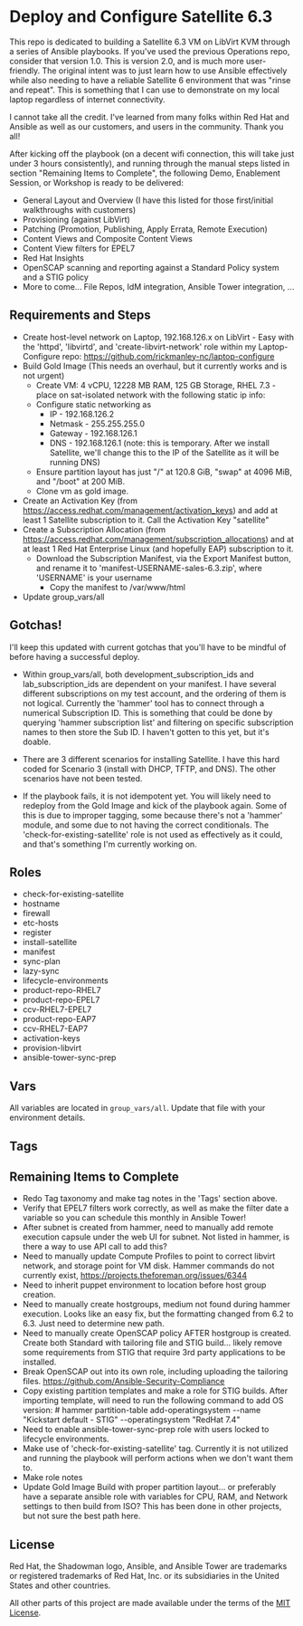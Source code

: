# Deploy and Configure Satellite 6.3
This repo is dedicated to building a Satellite 6.3 VM on LibVirt KVM through a series of Ansible playbooks. If you've used the previous Operations repo, consider that version 1.0. This is version 2.0, and is much more user-friendly. The original intent was to just learn how to use Ansible effectively while also needing to have a reliable Satellite 6 environment that was "rinse and repeat". This is something that I can use to demonstrate on my local laptop regardless of internet connectivity.

I cannot take all the credit. I've learned from many folks within Red Hat and Ansible as well as our customers, and users in the community. Thank you all!


After kicking off the playbook (on a decent wifi connection, this will take just under 3 hours consistently), and running through the manual steps listed in section "Remaining Items to Complete", the following Demo, Enablement Session, or Workshop is ready to be delivered:

 - General Layout and Overview (I have this listed for those first/initial walkthroughs with customers)
 - Provisioning (against LibVirt)
 - Patching (Promotion, Publishing, Apply Errata, Remote Execution)
 - Content Views and Composite Content Views
 - Content View filters for EPEL7
 - Red Hat Insights
 - OpenSCAP scanning and reporting against a Standard Policy system and a STIG policy
 - More to come... File Repos, IdM integration, Ansible Tower integration, ...


## Requirements and Steps

- Create host-level network on Laptop, 192.168.126.x on LibVirt - Easy with the 'httpd', 'libvirtd', and 'create-libvirt-network' role within my Laptop-Configure repo: https://github.com/rickmanley-nc/laptop-configure
- Build Gold Image (This needs an overhaul, but it currently works and is not urgent)
  - Create VM: 4 vCPU, 12228 MB RAM, 125 GB Storage, RHEL 7.3 - place on sat-isolated network with the following static ip info:
  - Configure static networking as
    - IP -  192.168.126.2
    - Netmask - 255.255.255.0
    - Gateway - 192.168.126.1
    - DNS - 192.168.126.1 (note: this is temporary. After we install Satellite, we'll change this to the IP of the Satellite as it will be running DNS)
  - Ensure partition layout has just "/" at 120.8 GiB, "swap" at 4096 MiB, and "/boot" at 200 MiB.
  - Clone vm as gold image.
- Create an Activation Key (from https://access.redhat.com/management/activation_keys) and add at least 1 Satellite subscription to it. Call the Activation Key "satellite"
- Create a Subscription Allocation (from https://access.redhat.com/management/subscription_allocations) and at at least 1 Red Hat Enterprise Linux (and hopefully EAP) subscription to it.
  - Download the Subscription Manifest, via the Export Manifest button, and rename it to 'manifest-USERNAME-sales-6.3.zip', where 'USERNAME' is your username
    - Copy the manifest to /var/www/html
- Update group_vars/all

## Gotchas!

I'll keep this updated with current gotchas that you'll have to be mindful of before having a successful deploy.

- Within group_vars/all, both development_subscription_ids and lab_subscription_ids are dependent on your manifest. I have several different subscriptions on my test account, and the ordering of them is not logical. Currently the 'hammer' tool has to connect through a numerical Subscription ID. This is something that could be done by querying 'hammer subscription list' and filtering on specific subscription names to then store the Sub ID. I haven't gotten to this yet, but it's doable.

- There are 3 different scenarios for installing Satellite. I have this hard coded for Scenario 3 (install with DHCP, TFTP, and DNS). The other scenarios have not been tested.

- If the playbook fails, it is not idempotent yet. You will likely need to redeploy from the Gold Image and kick of the playbook again. Some of this is due to improper tagging, some because there's not a 'hammer' module, and some due to not having the correct conditionals. The 'check-for-existing-satellite' role is not used as effectively as it could, and that's something I'm currently working on.


## Roles

- check-for-existing-satellite
- hostname
- firewall
- etc-hosts
- register
- install-satellite
- manifest
- sync-plan
- lazy-sync
- lifecycle-environments
- product-repo-RHEL7
- product-repo-EPEL7
- ccv-RHEL7-EPEL7
- product-repo-EAP7
- ccv-RHEL7-EAP7
- activation-keys
- provision-libvirt
- ansible-tower-sync-prep

## Vars

All variables are located in `group_vars/all`. Update that file with your environment details.

## Tags


## Remaining Items to Complete

- Redo Tag taxonomy and make tag notes in the 'Tags' section above.
- Verify that EPEL7 filters work correctly, as well as make the filter date a variable so you can schedule this monthly in Ansible Tower!
- After subnet is created from hammer, need to manually add remote execution capsule under the web UI for subnet. Not listed in hammer, is there a way to use API call to add this?
- Need to manually update Compute Profiles to point to correct libvirt network, and storage point for VM disk. Hammer commands do not currently exist, https://projects.theforeman.org/issues/6344
- Need to inherit puppet environment to location before host group creation.
- Need to manually create hostgroups, medium not found during hammer execution. Looks like an easy fix, but the formatting changed from 6.2 to 6.3. Just need to determine new path.
- Need to manually create OpenSCAP policy AFTER hostgroup is created. Create both Standard with tailoring file and STIG build... likely remove some requirements from STIG that require 3rd party applications to be installed.
- Break OpenSCAP out into its own role, including uploading the tailoring files. https://github.com/Ansible-Security-Compliance
- Copy existing partition templates and make a role for STIG builds. After importing template, will need to run the following command to add OS version: # hammer partition-table add-operatingsystem --name "Kickstart default - STIG" --operatingsystem "RedHat 7.4"
- Need to enable ansible-tower-sync-prep role with users locked to lifecycle environments.
- Make use of 'check-for-existing-satellite' tag. Currently it is not utilized and running the playbook will perform actions when we don't want them to.
- Make role notes
- Update Gold Image Build with proper partition layout... or preferably have a separate ansible role with variables for CPU, RAM, and Network settings to then build from ISO? This has been done in other projects, but not sure the best path here.

## License

Red Hat, the Shadowman logo, Ansible, and Ansible Tower are trademarks or registered trademarks of Red Hat, Inc. or its subsidiaries in the United States and other countries.

All other parts of this project are made available under the terms of the [MIT License](LICENSE).
